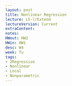 ```yaml
---
layout: post
title: Nonlinear Regression
lecture: L5-lrExtend
lectureVersion: Current
extraContent:
notes:
HWout: HW2
HWin: HW1  
desc: W4
week: Tu
tags:
- 2Regression
- Nonlinear
- Local
- Nonparametric
---
```

